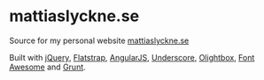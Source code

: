 # mattiaslyckne.se
Source for my personal website [mattiaslyckne.se](http://mattiaslyckne.se)

Built with 
[jQuery](https://jquery.org), 
[Flatstrap](http://www.littlesparkvt.com/flatstrap/),
[AngularJS](http://angularjs.org), 
[Underscore](http://underscorejs.org),
[Olightbox](http://olyckne.github.io/Olightbox/), 
[Font Awesome](http://fontawesome.io)
and [Grunt](http://gruntjs.com).
